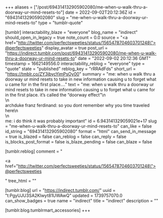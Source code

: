 +++
aliases = ["/post/694314132905902080/me-when-u-walk-thru-a-doorway-ur-mind-resets-to"]
date = 2022-09-02T20:12:36Z
id = "694314132905902080"
slug = "me-when-u-walk-thru-a-doorway-ur-mind-resets-to"
type = "tumblr-quote"

[tumblr]
interactability_blaze = "everyone"
blog_name = "indirect"
should_open_in_legacy = true
note_count = 0.0
source = "<a href=\"http://twitter.com/perfectsweeties/status/1565478704603701248\">@perfectsweeties</a>"
display_avatar = true
post_url = "https://indirect.tumblr.com/post/694314132905902080/me-when-u-walk-thru-a-doorway-ur-mind-resets-to"
date = "2022-09-02 20:12:36 GMT"
timestamp = 1662149556.0
interactability_reblog = "everyone"
type = "quote"
state = "published"
reblog_key = "rRRAdFds"
short_url = "https://tmblr.co/ZY3jbycYimPsOy00"
summary = "me: when u walk thru a doorway ur mind resets to take in new information causing u to forget what u came for in the first place...."
text = "me: when u walk thru a doorway ur mind resets to take in new information causing u to forget what u came for in the first place. it’s called the “doorway effect”\n<br/>\n<br/>archduke franz ferdinand: so you dont remember why you time traveled here\n<br/>\n<br/>me: i do think it was probably important"
id = 6.943141329059021e+17
slug = "me-when-u-walk-thru-a-doorway-ur-mind-resets-to"
can_like = false
id_string = "694314132905902080"
format = "html"
can_send_in_message = true
is_blazed = false
can_reblog = false
can_reply = false
is_blocks_post_format = false
is_blaze_pending = false
can_blaze = false

[tumblr.reblog]
comment = "<p><a href=\"http://twitter.com/perfectsweeties/status/1565478704603701248\">@perfectsweeties</a></p>"
tree_html = ""

[tumblr.blog]
url = "https://indirect.tumblr.com/"
uuid = "t:PgyUJU3SA2Klwyt81UWAwQ"
updated = 1739757070.0
can_show_badges = true
name = "indirect"
title = "indirect"
description = ""

[tumblr.blog.tumblrmart_accessories]
+++
